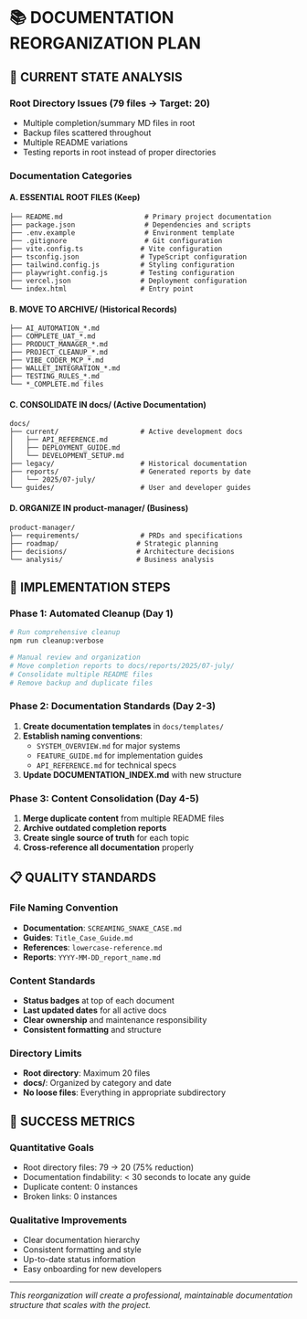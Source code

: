 # 📚 DOCUMENTATION REORGANIZATION PLAN

## 🎯 **CURRENT STATE ANALYSIS**

### **Root Directory Issues (79 files → Target: 20)**
- Multiple completion/summary MD files in root
- Backup files scattered throughout
- Multiple README variations
- Testing reports in root instead of proper directories

### **Documentation Categories**

#### **A. ESSENTIAL ROOT FILES (Keep)**
```
├── README.md                    # Primary project documentation  
├── package.json                 # Dependencies and scripts
├── .env.example                 # Environment template
├── .gitignore                   # Git configuration
├── vite.config.ts              # Vite configuration
├── tsconfig.json               # TypeScript configuration
├── tailwind.config.js          # Styling configuration
├── playwright.config.js        # Testing configuration
├── vercel.json                 # Deployment configuration
└── index.html                  # Entry point
```

#### **B. MOVE TO ARCHIVE/ (Historical Records)**
```
├── AI_AUTOMATION_*.md
├── COMPLETE_UAT_*.md  
├── PRODUCT_MANAGER_*.md
├── PROJECT_CLEANUP_*.md
├── VIBE_CODER_MCP_*.md
├── WALLET_INTEGRATION_*.md
├── TESTING_RULES_*.md
└── *_COMPLETE.md files
```

#### **C. CONSOLIDATE IN docs/ (Active Documentation)**
```
docs/
├── current/                    # Active development docs
│   ├── API_REFERENCE.md
│   ├── DEPLOYMENT_GUIDE.md
│   └── DEVELOPMENT_SETUP.md
├── legacy/                     # Historical documentation
├── reports/                    # Generated reports by date
│   └── 2025/07-july/
└── guides/                     # User and developer guides
```

#### **D. ORGANIZE IN product-manager/ (Business)**
```
product-manager/
├── requirements/               # PRDs and specifications
├── roadmap/                   # Strategic planning
├── decisions/                 # Architecture decisions
└── analysis/                  # Business analysis
```

## 🚀 **IMPLEMENTATION STEPS**

### **Phase 1: Automated Cleanup (Day 1)**
```bash
# Run comprehensive cleanup
npm run cleanup:verbose

# Manual review and organization
# Move completion reports to docs/reports/2025/07-july/
# Consolidate multiple README files
# Remove backup and duplicate files
```

### **Phase 2: Documentation Standards (Day 2-3)**
1. **Create documentation templates** in `docs/templates/`
2. **Establish naming conventions**: 
   - `SYSTEM_OVERVIEW.md` for major systems
   - `FEATURE_GUIDE.md` for implementation guides
   - `API_REFERENCE.md` for technical specs
3. **Update DOCUMENTATION_INDEX.md** with new structure

### **Phase 3: Content Consolidation (Day 4-5)**
1. **Merge duplicate content** from multiple README files
2. **Archive outdated completion reports** 
3. **Create single source of truth** for each topic
4. **Cross-reference all documentation** properly

## 📋 **QUALITY STANDARDS**

### **File Naming Convention**
- **Documentation**: `SCREAMING_SNAKE_CASE.md`
- **Guides**: `Title_Case_Guide.md` 
- **References**: `lowercase-reference.md`
- **Reports**: `YYYY-MM-DD_report_name.md`

### **Content Standards**
- **Status badges** at top of each document
- **Last updated dates** for all active docs
- **Clear ownership** and maintenance responsibility
- **Consistent formatting** and structure

### **Directory Limits**
- **Root directory**: Maximum 20 files
- **docs/**: Organized by category and date
- **No loose files**: Everything in appropriate subdirectory

## 🎯 **SUCCESS METRICS**

### **Quantitative Goals**
- Root directory files: 79 → 20 (75% reduction)
- Documentation findability: < 30 seconds to locate any guide
- Duplicate content: 0 instances
- Broken links: 0 instances

### **Qualitative Improvements**
- Clear documentation hierarchy
- Consistent formatting and style
- Up-to-date status information
- Easy onboarding for new developers

---

*This reorganization will create a professional, maintainable documentation structure that scales with the project.*